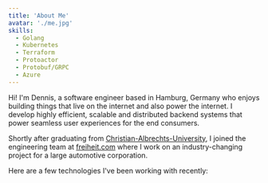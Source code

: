 ```yaml
---
title: 'About Me'
avatar: './me.jpg'
skills:
  - Golang
  - Kubernetes
  - Terraform
  - Protoactor
  - Protobuf/GRPC
  - Azure
---
```


Hi! I'm Dennis, a software engineer based in Hamburg, Germany who enjoys building things that live on the internet and also power the internet. I develop highly efficient, scalable and distributed backend systems that power seamless user experiences for the end consumers.

Shortly after graduating from [Christian-Albrechts-University](https://www.uni-kiel.de/de/), I joined the engineering team at [freiheit.com](https://freiheit.com/en/) where I work on an industry-changing project for a large automotive corporation.

Here are a few technologies I've been working with recently:
